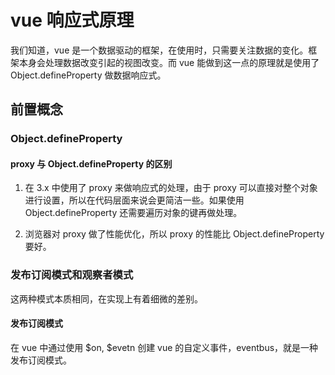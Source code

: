 # vue 响应式原理

我们知道，vue 是一个数据驱动的框架，在使用时，只需要关注数据的变化。框架本身会处理数据改变引起的视图改变。而 vue 能做到这一点的原理就是使用了 Object.defineProperty 做数据响应式。

## 前置概念

### Object.defineProperty

#### proxy 与 Object.defineProperty 的区别

1. 在 3.x 中使用了 proxy 来做响应式的处理，由于 proxy 可以直接对整个对象进行设置，所以在代码层面来说会更简洁一些。如果使用 Object.defineProperty 还需要遍历对象的键再做处理。

2. 浏览器对 proxy 做了性能优化，所以 proxy 的性能比 Object.defineProperty 要好。

### 发布订阅模式和观察者模式

这两种模式本质相同，在实现上有着细微的差别。

#### 发布订阅模式

在 vue 中通过使用 $on, $evetn 创建 vue 的自定义事件，eventbus，就是一种发布订阅模式。
